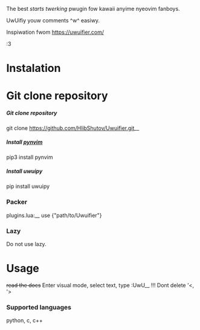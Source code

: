 The best *starts twerking* pwugin fow kawaii anyime nyeovim fanboys.

UwUifiy youw comments ^w^ easiwy.

Inspiwation fwom https://uwuifier.com/

:3

# Instalation
Git clone repository
=======
##### Git clone repository
git clone https://github.com/HlibShutov/Uwuifier.git__
##### Install [pynvim](https://github.com/neovim/pynvim) 
pip3 install pynvim
##### Install uwuipy
pip install uwuipy

### Packer
plugins.lua:__
use {"path/to/Uwuifier"}

### Lazy
Do not use lazy.

# Usage
~~read the docs~~
Enter visual mode, select text, type :UwU__
!!! Dont delete '<, '>

### Supported languages
python, c, c++
